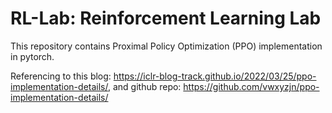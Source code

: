 # RL-Lab: Reinforcement Learning Lab

This repository contains Proximal Policy Optimization (PPO) implementation in pytorch.

Referencing to this blog: https://iclr-blog-track.github.io/2022/03/25/ppo-implementation-details/, and github repo: https://github.com/vwxyzjn/ppo-implementation-details/